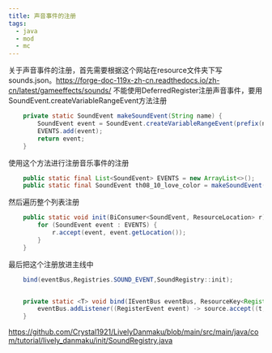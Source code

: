 ```yaml
---
title: 声音事件的注册
tags: 
  - java
  - mod
  - mc
---
```

关于声音事件的注册，首先需要根据这个网站在resource文件夹下写sounds.json。https://forge-doc-119x-zh-cn.readthedocs.io/zh-cn/latest/gameeffects/sounds/
不能使用DeferredRegister注册声音事件，要用SoundEvent.createVariableRangeEvent方法注册

``` java
    private static SoundEvent makeSoundEvent(String name) {
        SoundEvent event = SoundEvent.createVariableRangeEvent(prefix(name));
        EVENTS.add(event);
        return event;
    }
```

使用这个方法进行注册音乐事件的注册
``` java
    public static final List<SoundEvent> EVENTS = new ArrayList<>();
    public static final SoundEvent th08_10_love_color = makeSoundEvent("th08_10_love_color");
```


然后遍历整个列表注册
``` java
    public static void init(BiConsumer<SoundEvent, ResourceLocation> r) {
        for (SoundEvent event : EVENTS) {
            r.accept(event, event.getLocation());
        }
    }
```

最后把这个注册放进主线中
``` java
    bind(eventBus,Registries.SOUND_EVENT,SoundRegistry::init);


    private static <T> void bind(IEventBus eventBus, ResourceKey<Registry<T>> registry, Consumer<BiConsumer<T, ResourceLocation>> source) {
        eventBus.addListener((RegisterEvent event) -> source.accept((t, rl) -> event.register(registry, rl, () -> t)));
    }
```
https://github.com/Crystal1921/LivelyDanmaku/blob/main/src/main/java/com/tutorial/lively_danmaku/init/SoundRegistry.java

